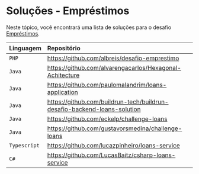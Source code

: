 # Soluções - Empréstimos

Neste tópico, você encontrará uma lista de soluções para o desafio [Empréstimos](PROBLEM.md).

| Linguagem    | Repositório                                              |
|:-------------|:---------------------------------------------------------|
| `PHP`        | https://github.com/albreis/desafio-emprestimo            |
| `Java`       | https://github.com/alvarengacarlos/Hexagonal-Achitecture |
| `Java`       | https://github.com/paulomalandrim/loans-application      |
| `Java`       | https://github.com/buildrun-tech/buildrun-desafio-backend-loans-solution |
| `Java`       | https://github.com/eckelp/challenge-loans |
| `Java`       | https://github.com/gustavorsmedina/challenge-loans       |
| `Typescript` | https://github.com/lucazpinheiro/loans-service           |
| `C#`     | https://github.com/LucasBaitz/csharp-loans-service |
